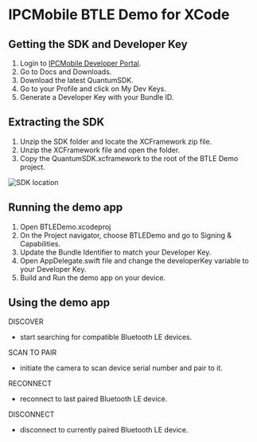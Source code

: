 # IPCMobile BTLE Demo for XCode

## Getting the SDK and Developer Key
1. Login to [IPCMobile Developer Portal](https://developer.ipcmobile.com/).
2. Go to Docs and Downloads.
3. Download the latest QuantumSDK.
4. Go to your Profile and click on My Dev Keys.
5. Generate a Developer Key with your Bundle ID.

## Extracting the SDK
1. Unzip the SDK folder and locate the XCFramework zip file.
2. Unzip the XCFramework file and open the folder.
3. Copy the QuantumSDK.xcframework to the root of the BTLE Demo project.

![SDK location](https://www.ipclorenz.lineascanner.com/images/quantumsdk-btle-demo-location.png)

## Running the demo app
1. Open BTLEDemo.xcodeproj
2. On the Project navigator, choose BTLEDemo and go to Signing & Capabilities.
3. Update the Bundle Identifier to match your Developer Key.
4. Open AppDelegate.swift file and change the developerKey variable to your Developer Key.
5. Build and Run the demo app on your device.

## Using the demo app
DISCOVER
- start searching for compatible Bluetooth LE devices.

SCAN TO PAIR
- initiate the camera to scan device serial number and pair to it.

RECONNECT
- reconnect to last paired Bluetooth LE device.

DISCONNECT
- disconnect to currently paired Bluetooth LE device.
